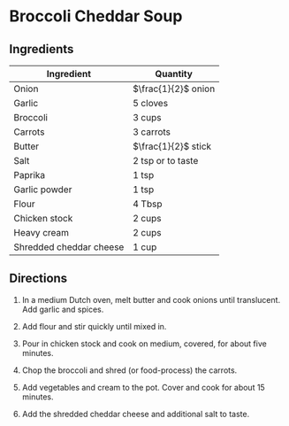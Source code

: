 # Broccoli Cheddar Soup

## Ingredients

| Ingredient | Quantity |
| --- | --- |
| Onion | $\frac{1}{2}$ onion |
| Garlic | 5 cloves |
| Broccoli | 3 cups |
| Carrots | 3 carrots |
| Butter | $\frac{1}{2}$ stick |
| Salt | 2 tsp or to taste |
| Paprika | 1 tsp |
| Garlic powder | 1 tsp |
| Flour | 4 Tbsp |
| Chicken stock | 2 cups |
| Heavy cream | 2 cups |
| Shredded cheddar cheese | 1 cup |

## Directions

1. In a medium Dutch oven, melt butter and cook onions until translucent. Add 
   garlic and spices.

2. Add flour and stir quickly until mixed in.

3. Pour in chicken stock and cook on medium, covered, for about five minutes.

4. Chop the broccoli and shred (or food-process) the carrots. 

5. Add vegetables and cream to the pot. Cover and cook for about 15 minutes.

6. Add the shredded cheddar cheese and additional salt to taste.


